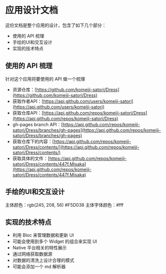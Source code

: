 # 应用设计文档

这份文档是整个应用的设计，包含了如下几个部分：

- 使用的 API 梳理
- 手绘的UI和交互设计
- 实现的技术特点

## 使用的 API 梳理

针对这个应用将要使用的 API 做一个梳理

- 资源仓库：[https://github.com/komeiji-satori/Dress](https://github.com/komeiji-satori/Dress)
- 获取作者API：[https://api.github.com/users/komeiji-satori](https://api.github.com/users/komeiji-satori)
- 获取仓库API：[https://api.github.com/repos/komeiji-satori/Dress](https://api.github.com/repos/komeiji-satori/Dress)
- gh-pages branch API：[https://api.github.com/repos/komeiji-satori/Dress/branches/gh-pages](https://api.github.com/repos/komeiji-satori/Dress/branches/gh-pages)
- 获取仓库下的内容：[https://api.github.com/repos/komeiji-satori/Dress/contents/](https://api.github.com/repos/komeiji-satori/Dress/contents/)
- 获取具体的文件：[https://api.github.com/repos/komeiji-satori/Dress/contents/447f.Misaka](https://api.github.com/repos/komeiji-satori/Dress/contents/447f.Misaka)

## 手绘的UI和交互设计

主体颜色：rgb(245, 208, 56) #F5D038
主体字体颜色：#fff

## 实现的技术特点

- 利用 Bloc 来管理数据和更新 UI
- 可能会使用到多个 Widget 的组合来实现 UI
- Native 平台相关的特性展示
- 通过网络获取数据源
- 对数据的清洗上设计合理的模式
- 可能会添加一个 md 解析器